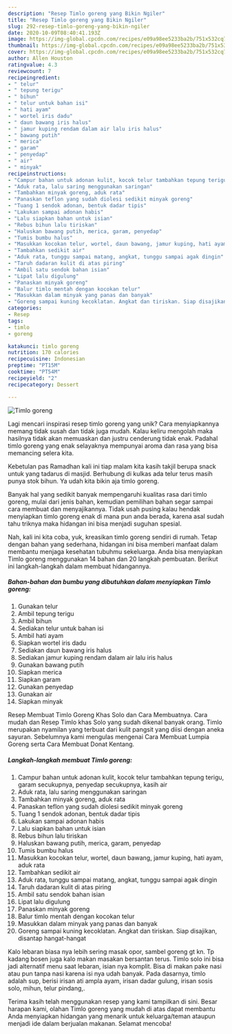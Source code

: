 ```yaml
---
description: "Resep Timlo goreng yang Bikin Ngiler"
title: "Resep Timlo goreng yang Bikin Ngiler"
slug: 292-resep-timlo-goreng-yang-bikin-ngiler
date: 2020-10-09T08:40:41.193Z
image: https://img-global.cpcdn.com/recipes/e09a98ee5233ba2b/751x532cq70/timlo-goreng-foto-resep-utama.jpg
thumbnail: https://img-global.cpcdn.com/recipes/e09a98ee5233ba2b/751x532cq70/timlo-goreng-foto-resep-utama.jpg
cover: https://img-global.cpcdn.com/recipes/e09a98ee5233ba2b/751x532cq70/timlo-goreng-foto-resep-utama.jpg
author: Allen Houston
ratingvalue: 4.3
reviewcount: 7
recipeingredient:
- " telur"
- " tepung terigu"
- " bihun"
- " telur untuk bahan isi"
- " hati ayam"
- " wortel iris dadu"
- " daun bawang iris halus"
- " jamur kuping rendam dalam air lalu iris halus"
- " bawang putih"
- " merica"
- " garam"
- " penyedap"
- " air"
- " minyak"
recipeinstructions:
- "Campur bahan untuk adonan kulit, kocok telur tambahkan tepung terigu, garam secukupnya, penyedap secukupnya, kasih air"
- "Aduk rata, lalu saring menggunakan saringan"
- "Tambahkan minyak goreng, aduk rata"
- "Panaskan teflon yang sudah diolesi sedikit minyak goreng"
- "Tuang 1 sendok adonan, bentuk dadar tipis"
- "Lakukan sampai adonan habis"
- "Lalu siapkan bahan untuk isian"
- "Rebus bihun lalu tiriskan"
- "Haluskan bawang putih, merica, garam, penyedap"
- "Tumis bumbu halus"
- "Masukkan kocokan telur, wortel, daun bawang, jamur kuping, hati ayam, aduk rata"
- "Tambahkan sedikit air"
- "Aduk rata, tunggu sampai matang, angkat, tunggu sampai agak dingin"
- "Taruh dadaran kulit di atas piring"
- "Ambil satu sendok bahan isian"
- "Lipat lalu digulung"
- "Panaskan minyak goreng"
- "Balur timlo mentah dengan kocokan telur"
- "Masukkan dalam minyak yang panas dan banyak"
- "Goreng sampai kuning kecoklatan. Angkat dan tiriskan. Siap disajikan, disantap hangat-hangat"
categories:
- Resep
tags:
- timlo
- goreng

katakunci: timlo goreng 
nutrition: 170 calories
recipecuisine: Indonesian
preptime: "PT15M"
cooktime: "PT54M"
recipeyield: "2"
recipecategory: Dessert

---
```



![Timlo goreng](https://img-global.cpcdn.com/recipes/e09a98ee5233ba2b/751x532cq70/timlo-goreng-foto-resep-utama.jpg)

Lagi mencari inspirasi resep timlo goreng yang unik? Cara menyiapkannya memang tidak susah dan tidak juga mudah. Kalau keliru mengolah maka hasilnya tidak akan memuaskan dan justru cenderung tidak enak. Padahal timlo goreng yang enak selayaknya mempunyai aroma dan rasa yang bisa memancing selera kita.

Kebetulan pas Ramadhan kali ini tiap malam kita kasih takjil berupa snack untuk yang tadarus di masjid. Berhubung di kulkas ada telur terus masih punya stok bihun. Ya udah kita bikin aja timlo goreng.

Banyak hal yang sedikit banyak mempengaruhi kualitas rasa dari timlo goreng, mulai dari jenis bahan, kemudian pemilihan bahan segar sampai cara membuat dan menyajikannya. Tidak usah pusing kalau hendak menyiapkan timlo goreng enak di mana pun anda berada, karena asal sudah tahu triknya maka hidangan ini bisa menjadi suguhan spesial.


Nah, kali ini kita coba, yuk, kreasikan timlo goreng sendiri di rumah. Tetap dengan bahan yang sederhana, hidangan ini bisa memberi manfaat dalam membantu menjaga kesehatan tubuhmu sekeluarga. Anda bisa menyiapkan Timlo goreng menggunakan 14 bahan dan 20 langkah pembuatan. Berikut ini langkah-langkah dalam membuat hidangannya.

<!--inarticleads1-->

##### Bahan-bahan dan bumbu yang dibutuhkan dalam menyiapkan Timlo goreng:

1. Gunakan  telur
1. Ambil  tepung terigu
1. Ambil  bihun
1. Sediakan  telur untuk bahan isi
1. Ambil  hati ayam
1. Siapkan  wortel iris dadu
1. Sediakan  daun bawang iris halus
1. Sediakan  jamur kuping rendam dalam air lalu iris halus
1. Gunakan  bawang putih
1. Siapkan  merica
1. Siapkan  garam
1. Gunakan  penyedap
1. Gunakan  air
1. Siapkan  minyak


Resep Membuat Timlo Goreng Khas Solo dan Cara Membuatnya. Cara mudah dan Resep Timlo khas Solo yang sudah dikenal banyak orang. Timlo merupakan nyamilan yang terbuat dari kulit pangsit yang diisi dengan aneka sayuran. Sebelumnya kami mengulas mengenai Cara Membuat Lumpia Goreng serta Cara Membuat Donat Kentang. 

<!--inarticleads2-->

##### Langkah-langkah membuat Timlo goreng:

1. Campur bahan untuk adonan kulit, kocok telur tambahkan tepung terigu, garam secukupnya, penyedap secukupnya, kasih air
1. Aduk rata, lalu saring menggunakan saringan
1. Tambahkan minyak goreng, aduk rata
1. Panaskan teflon yang sudah diolesi sedikit minyak goreng
1. Tuang 1 sendok adonan, bentuk dadar tipis
1. Lakukan sampai adonan habis
1. Lalu siapkan bahan untuk isian
1. Rebus bihun lalu tiriskan
1. Haluskan bawang putih, merica, garam, penyedap
1. Tumis bumbu halus
1. Masukkan kocokan telur, wortel, daun bawang, jamur kuping, hati ayam, aduk rata
1. Tambahkan sedikit air
1. Aduk rata, tunggu sampai matang, angkat, tunggu sampai agak dingin
1. Taruh dadaran kulit di atas piring
1. Ambil satu sendok bahan isian
1. Lipat lalu digulung
1. Panaskan minyak goreng
1. Balur timlo mentah dengan kocokan telur
1. Masukkan dalam minyak yang panas dan banyak
1. Goreng sampai kuning kecoklatan. Angkat dan tiriskan. Siap disajikan, disantap hangat-hangat


Kalo lebaran biasa nya lebih sering masak opor, sambel goreng gt kn. Tp kadang bosen juga kalo makan masakan bersantan terus. Timlo solo ini bisa jadi alternatif menu saat lebaran, isian nya komplit. Bisa di makan pake nasi atau pun tanpa nasi karena isi nya udah banyak. Pada dasarnya, timlo adalah sup, berisi irisan ati ampla ayam, irisan dadar gulung, irisan sosis solo, mihun, telur pindang,. 

Terima kasih telah menggunakan resep yang kami tampilkan di sini. Besar harapan kami, olahan Timlo goreng yang mudah di atas dapat membantu Anda menyiapkan hidangan yang menarik untuk keluarga/teman ataupun menjadi ide dalam berjualan makanan. Selamat mencoba!

